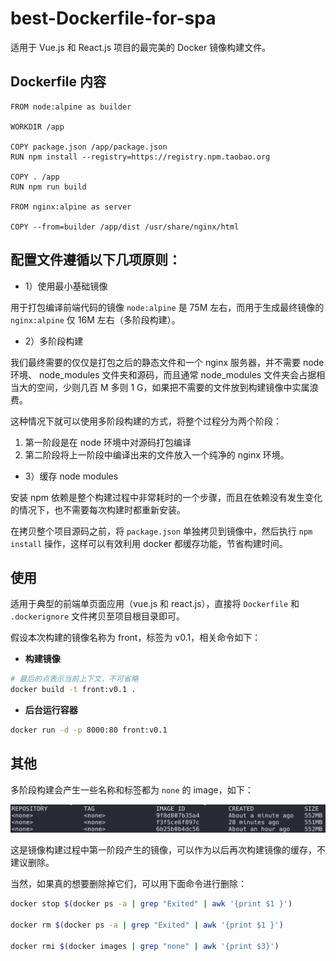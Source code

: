 # best-Dockerfile-for-spa

适用于 Vue.js 和 React.js 项目的最完美的 Docker 镜像构建文件。


## Dockerfile 内容

```docker
FROM node:alpine as builder

WORKDIR /app

COPY package.json /app/package.json
RUN npm install --registry=https://registry.npm.taobao.org

COPY . /app
RUN npm run build

FROM nginx:alpine as server

COPY --from=builder /app/dist /usr/share/nginx/html
```


## 配置文件遵循以下几项原则：

+ 1）使用最小基础镜像

用于打包编译前端代码的镜像 `node:alpine` 是 75M 左右，而用于生成最终镜像的 `nginx:alpine` 仅 16M 左右（多阶段构建）。

+ 2）多阶段构建

我们最终需要的仅仅是打包之后的静态文件和一个 nginx 服务器，并不需要 node 环境、 node_modules 文件夹和源码，而且通常 node_modules 文件夹会占据相当大的空间，少则几百 M 多则 1 G，如果把不需要的文件放到构建镜像中实属浪费。

这种情况下就可以使用多阶段构建的方式，将整个过程分为两个阶段：
  1. 第一阶段是在 node 环境中对源码打包编译
  2. 第二阶段将上一阶段中编译出来的文件放入一个纯净的 nginx 环境。

+ 3）缓存 node modules

安装 npm 依赖是整个构建过程中非常耗时的一个步骤，而且在依赖没有发生变化的情况下，也不需要每次构建时都重新安装。

在拷贝整个项目源码之前，将 `package.json` 单独拷贝到镜像中，然后执行 `npm install` 操作，这样可以有效利用 docker 都缓存功能，节省构建时间。



## 使用

适用于典型的前端单页面应用（vue.js 和 react.js），直接将 `Dockerfile` 和 `.dockerignore` 文件拷贝至项目根目录即可。

假设本次构建的镜像名称为 front，标签为 v0.1，相关命令如下：

+ **构建镜像**

```bash
# 最后的点表示当前上下文，不可省略
docker build -t front:v0.1 .
```

+ **后台运行容器**

```bash
docker run -d -p 8000:80 front:v0.1
```

## 其他

多阶段构建会产生一些名称和标签都为 `none` 的 image，如下：

![none](./assets/docker-none.png)

这是镜像构建过程中第一阶段产生的镜像，可以作为以后再次构建镜像的缓存，不建议删除。

当然，如果真的想要删除掉它们，可以用下面命令进行删除：

```bash
docker stop $(docker ps -a | grep "Exited" | awk '{print $1 }')

docker rm $(docker ps -a | grep "Exited" | awk '{print $1 }')

docker rmi $(docker images | grep "none" | awk '{print $3}')
```
